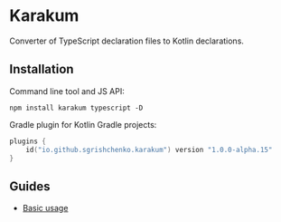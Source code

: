 # Karakum

Converter of TypeScript declaration files to Kotlin declarations.

## Installation

Command line tool and JS API:

```shell
npm install karakum typescript -D
```

Gradle plugin for Kotlin Gradle projects:

```kotlin
plugins {
    id("io.github.sgrishchenko.karakum") version "1.0.0-alpha.15"
}
```

## Guides

* [Basic usage](https://github.com/karakum-team/karakum/blob/master/docs/guides/Basic_usage.md)
